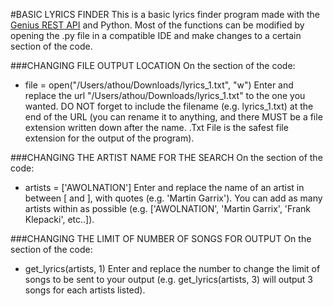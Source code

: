 #BASIC LYRICS FINDER
This is a basic lyrics finder program made with the [Genius REST API](https://docs.genius.com/) and Python. Most of the functions can be modified by opening the .py file in a compatible IDE and make changes to a certain section of the code.

###CHANGING FILE OUTPUT LOCATION
On the section of the code: 
* file = open("/Users/athou/Downloads/lyrics_1.txt", "w")
Enter and replace the url "/Users/athou/Downloads/lyrics_1.txt" to the one you wanted. DO NOT forget to include the filename (e.g. lyrics_1.txt) at the end of the URL (you can rename it to anything, and there MUST be a file extension written down after the name. .Txt File is the safest file extension for the output of the program).

###CHANGING THE ARTIST NAME FOR THE SEARCH
On the section of the code: 
* artists = ['AWOLNATION']
Enter and replace the name of an artist in between [ and ], with quotes (e.g. 'Martin Garrix'). You can add as many artists within as possible (e.g. ['AWOLNATION', 'Martin Garrix', 'Frank Klepacki', etc..]).

###CHANGING THE LIMIT OF NUMBER OF SONGS FOR OUTPUT
On the section of the code: 
* get_lyrics(artists, 1)
Enter and replace the number to change the limit of songs to be sent to your output (e.g. get_lyrics(artists, 3) will output 3 songs for each artists listed).
